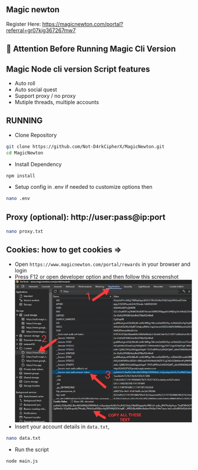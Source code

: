 ﻿## Magic newton
 
Register Here: https://magicnewton.com/portal?referral=gr07kig367267mw7
 
## 🚨 Attention Before Running Magic Cli Version

## Magic Node cli version Script features

- Auto roll
- Auto social quest
- Support proxy / no proxy
- Mutiple threads, multiple accounts

## RUNNING

- Clone Repository

```bash
git clone https://github.com/Not-D4rkCipherX/MagicNewton.git
cd MagicNewton
```

- Install Dependency

```bash
npm install
```

- Setup config in .env if needed to customize options then

```bash
nano .env
```

## Proxy (optional): http://user:pass@ip:port

```bash
nano proxy.txt
```

## Cookies: how to get cookies => 
- Open ``https://www.magicnewton.com/portal/rewards`` in your browser and login
- Press F12 or open developer option and then follow this screenshot
![image](1741192300599.jpg)
- Insert your account details in ``data.txt``,

```bash
nano data.txt
```

- Run the script

```bash
node main.js
```
